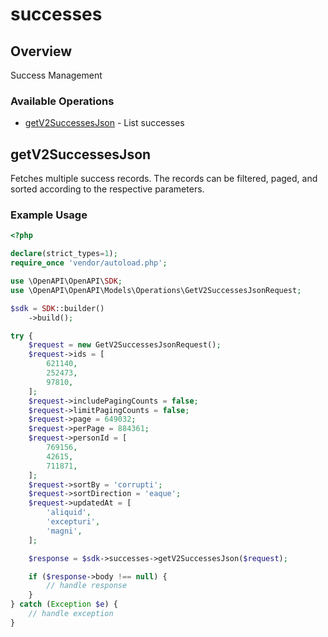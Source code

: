 # successes

## Overview

Success Management

### Available Operations

* [getV2SuccessesJson](#getv2successesjson) - List successes

## getV2SuccessesJson

Fetches multiple success records. The records can be filtered, paged, and sorted according to
the respective parameters.


### Example Usage

```php
<?php

declare(strict_types=1);
require_once 'vendor/autoload.php';

use \OpenAPI\OpenAPI\SDK;
use \OpenAPI\OpenAPI\Models\Operations\GetV2SuccessesJsonRequest;

$sdk = SDK::builder()
    ->build();

try {
    $request = new GetV2SuccessesJsonRequest();
    $request->ids = [
        621140,
        252473,
        97810,
    ];
    $request->includePagingCounts = false;
    $request->limitPagingCounts = false;
    $request->page = 649032;
    $request->perPage = 884361;
    $request->personId = [
        769156,
        42615,
        711871,
    ];
    $request->sortBy = 'corrupti';
    $request->sortDirection = 'eaque';
    $request->updatedAt = [
        'aliquid',
        'excepturi',
        'magni',
    ];

    $response = $sdk->successes->getV2SuccessesJson($request);

    if ($response->body !== null) {
        // handle response
    }
} catch (Exception $e) {
    // handle exception
}
```
